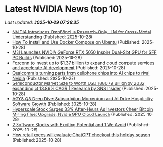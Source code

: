 # Latest NVIDIA News (top 10)
_Last updated: **2025-10-29 07:26:35**_

- [NVIDIA Introduces OmniVinci, a Research-Only LLM for Cross-Modal Understanding](https://www.infoq.com/news/2025/10/nvidia-omnivinci/) (Published: 2025-10-28)
- [How To Install and Use Docker Compose on Ubuntu](https://www.digitalocean.com/community/tutorials/how-to-install-and-use-docker-compose-on-ubuntu-22-04) (Published: 2025-10-28)
- [MSI Launches NVIDIA GeForce RTX 5050 Inspire Dual-Slot GPU for SFF PC Builds](https://www.madshrimps.be/news/msi-launches-nvidia-geforce-rtx-5050-inspire-dual-slot-gpu-for-sff-pc-builds/) (Published: 2025-10-28)
- [Foxconn to invest up to $1.37 billion to expand cloud compute services and accelerate AI development](https://www.livemint.com/companies/news/foxconn-to-invest-up-to-1-37-billion-to-expand-cloud-compute-services-and-accelerate-ai-development-11761626625675.html) (Published: 2025-10-28)
- [Qualcomm is turning parts from cellphone chips into AI chips to rival Nvidia](https://biztoc.com/x/c49765a74a83c9af) (Published: 2025-10-28)
- [Semiconductor Market Size to Worth USD 1880.79 Billion by 2032, expanding at 13.86% CAGR | Research by SNS Insider](https://www.globenewswire.com/news-release/2025/10/28/3175098/0/en/Semiconductor-Market-Size-to-Worth-USD-1880-79-Billion-by-2032-expanding-at-13-86-CAGR-Research-by-SNS-Insider.html) (Published: 2025-10-28)
- [AGYS Q3 Deep Dive: Subscription Momentum and AI Drive Hospitality Software Growth](https://finance.yahoo.com/news/agys-q3-deep-dive-subscription-053142927.html) (Published: 2025-10-28)
- [Hyperscale Stock Surges 33% After-Hours As Investors Cheer Bitcoin Mining Fleet Upgrade, Nvidia GPU Cloud Launch](https://biztoc.com/x/79061a0e482bb044) (Published: 2025-10-28)
- [2 Software Stocks with Exciting Potential and 1 We Avoid](https://finance.yahoo.com/news/2-software-stocks-exciting-potential-043414874.html) (Published: 2025-10-28)
- [How retail execs will evaluate ChatGPT checkout this holiday season](http://digiday.com/media-buying/how-retail-execs-will-evaluate-chatgpt-checkout-this-holiday-season/) (Published: 2025-10-28)
